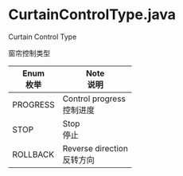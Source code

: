 # CurtainControlType.java

Curtain Control Type

窗帘控制类型

| Enum <br/> 枚举 | Note <br/> 说明 | 
| - | - |
| PROGRESS | Control progress <br/> 控制进度 | 
| STOP | Stop <br/> 停止 | 
| ROLLBACK | Reverse direction <br/> 反转方向 | 
